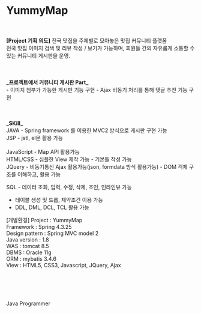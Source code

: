 #  YummyMap   


<br>      
  <br>    
<b>[Project 기획 의도]</b>    
전국 맛집을 주제별로 모아놓은 맛집 커뮤니티 플랫폼   <br> 
전국 맛집 이미지 검색 및 리뷰 작성 / 보기가 가능하며, 회원들 간의 자유롭게 소통할 수 있는 커뮤니티 게시판을 운영.<br>
       <br>
       <br>
      <br>
<b>_프로젝트에서 커뮤니티 게시판 Part_ </b><br>
- 이미지 첨부가 가능한 게시판 기능 구현
- Ajax 비동기 처리를 통해 댓글 추천 기능 구현
    <br><br>
   <br><br>
<b>_SKill_ </b> 
    <br>     
JAVA
- Spring framework 를 이용한 MVC2 방식으로 게시판 구현 가능
    <br>
JSP
- jstl, el문 활용 가능 <br>
   <br>
JavaScript
- Map API 활용가능
   <br>
HTML/CSS
- 심플한 View 제작 가능
- 기본틀 작성 가능
   <br>
JQuery
- 비동기통신 Ajax 활용가능(json, formdata 방식 활용가능)
- DOM 객체 구조를 이해하고, 활용 가능
   
SQL - 데이터 조회, 입력, 수정, 삭제, 조인, 인라인뷰 가능
- 테이블 생성 및 드롭, 제약조건 이용 가능
- DDL, DML, DCL, TCL 활용 가능
   <br>
   
[개발환경]
Project : YummyMap<br>
Framework : Spring 4.3.25<br>
Design pattern : Spring MVC model 2<br>
Java version : 1.8<br>
WAS : tomcat 8.5<br>
DBMS : Oracle 11g<br>
ORM : mybatis 3.4.6<br>
View : HTML5, CSS3, Javascript, JQuery, Ajax<br>
<br><br><br><br>
        <br> Java Programmer
